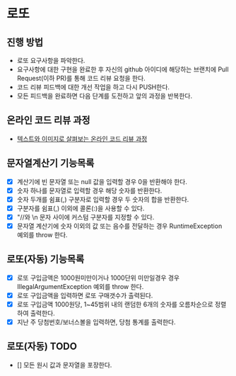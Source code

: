 # 로또
## 진행 방법
* 로또 요구사항을 파악한다.
* 요구사항에 대한 구현을 완료한 후 자신의 github 아이디에 해당하는 브랜치에 Pull Request(이하 PR)를 통해 코드 리뷰 요청을 한다.
* 코드 리뷰 피드백에 대한 개선 작업을 하고 다시 PUSH한다.
* 모든 피드백을 완료하면 다음 단계를 도전하고 앞의 과정을 반복한다.

## 온라인 코드 리뷰 과정
* [텍스트와 이미지로 살펴보는 온라인 코드 리뷰 과정](https://github.com/next-step/nextstep-docs/tree/master/codereview)

## 문자열계산기 기능목록 
- [x] 계산기에 빈 문자열 또는 null 값을 입력할 경우 0을 반환해야 한다.
- [x] 숫자 하나를 문자열로 입력할 경우 해당 숫자를 반환한다.
- [x] 숫자 두개를 쉼표(,) 구분자로 입력할 경우 두 숫자의 합을 반환한다.
- [x] 구분자를 쉼표(,) 이외에 콜론(:)을 사용할 수 있다.
- [x] "//와 \\n 문자 사이에 커스텀 구분자를 지정할 수 있다.
- [x] 문자열 계산기에 숫자 이외의 값 또는 음수를 전달하는 경우 RuntimeException 예외를 throw 한다.

## 로또(자동) 기능목록
- [x] 로또 구입금액은 1000원미만이거나 1000단위 미만일경우 경우 IllegalArgumentException 예외를 throw 한다.
- [x] 로또 구입금액을 입력하면 로또 구매갯수가 출력된다.
- [x] 로또 구입금액 1000원당, 1~45범위 내의 랜덤한 6개의 숫자를 오름차순으로 정렬하여 출력한다.
- [x] 지난 주 당첨번호/보너스볼을 입력하면, 당첨 통계를 출력한다.

## 로또(자동) TODO
- [] 모든 원시 값과 문자열을 포장한다.